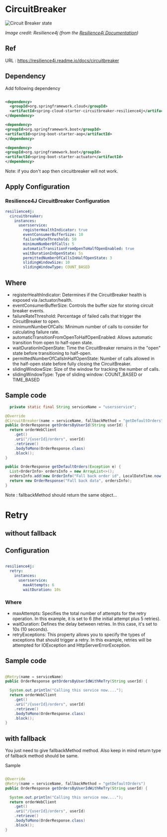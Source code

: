 # CircuitBreaker

![Circuit Breaker state](https://files.readme.io/39cdd54-state_machine.jpg)

*Image credit: Resilience4j (from the [Resilience4j Documentation](https://resilience4j.readme.io/docs/circuitbreaker))*

## Ref

URL : https://resilience4j.readme.io/docs/circuitbreaker

## Dependency

Add following dependency

```xml

<dependency>
  <groupId>org.springframework.cloud</groupId>
  <artifactId>spring-cloud-starter-circuitbreaker-resilience4j</artifactId>
</dependency>

<dependency>
<groupId>org.springframework.boot</groupId>
<artifactId>spring-boot-starter-aop</artifactId>
</dependency>

<dependency>
<groupId>org.springframework.boot</groupId>
<artifactId>spring-boot-starter-actuator</artifactId>
</dependency>

```

Note: if you don't aop then circuitbreaker will not work.

## Apply Configuration

### Resilience4J CircuitBreaker Configuration

```yml
resilience4j:
  circuitbreaker:
    instances:
      usersservice:
        registerHealthIndicator: true
        eventConsumerBufferSize: 10
        failureRateThreshold: 50
        minimumNumberOfCalls: 5
        automaticTransitionFromOpenToHalfOpenEnabled: true
        waitDurationInOpenState: 5s
        permittedNumberOfCallsInHalfOpenState: 3
        slidingWindowSize: 10
        slidingWindowType: COUNT_BASED
```

## Where

- registerHealthIndicator: Determines if the CircuitBreaker health is exposed via /actuator/health.
- eventConsumerBufferSize: Controls the buffer size for storing circuit breaker events.
- failureRateThreshold: Percentage of failed calls that trigger the CircuitBreaker to open.
- minimumNumberOfCalls: Minimum number of calls to consider for calculating failure rate.
- automaticTransitionFromOpenToHalfOpenEnabled: Allows automatic transition from open to half-open state.
- waitDurationInOpenState: Time the CircuitBreaker remains in the "open" state before transitioning to half-open.
- permittedNumberOfCallsInHalfOpenState: Number of calls allowed in the half-open state before fully closing the
  CircuitBreaker.
- slidingWindowSize: Size of the window for tracking the number of calls.
- slidingWindowType: Type of sliding window: COUNT_BASED or TIME_BASED

## Sample code

```java
  private static final String serviceName = "usersservice";

@Override
@CircuitBreaker(name = serviceName, fallbackMethod = "getDefaultOrders")
public OrderResponse getOrdersByUserId(String userId) {
  return orderWebClient
    .get()
    .uri("/{userId}/orders", userId)
    .retrieve()
    .bodyToMono(OrderResponse.class)
    .block();
}

public OrderResponse getDefaultOrders(Exception e) {
  List<OrderInfo> ordersInfo = new ArrayList<>();
  ordersInfo.add(new OrderInfo("Fall back order id", LocalDateTime.now(), 200));
  return new OrderResponse("Fall back data", ordersInfo);
}
```

Note : fallbackMethod should return the same object...

# Retry

## without fallback

## Configuration

```yml

resilience4j:
  retry:
    instances:
      usersservice:
        maxAttempts: 6
        waitDuration: 10s
```

### Where

- maxAttempts: Specifies the total number of attempts for the retry operation.
  In this example, it is set to 6 (the initial attempt plus 5 retries).
- waitDuration: Defines the delay between retries. In this case, it's set to 10s (10 seconds).
- retryExceptions: This property allows you to specify the types of exceptions that should trigger a retry. In this
  example, retries will be attempted for IOException and HttpServerErrorException.

## Sample code

```java

@Retry(name = serviceName)
public OrderResponse getOrdersByUserIdWithReTry(String userId) {

  System.out.println("Calling this service now....");
  return orderWebClient
    .get()
    .uri("/{userId}/orders", userId)
    .retrieve()
    .bodyToMono(OrderResponse.class)
    .block();
}
```

## with fallback

You just need to give fallbackMethod method. Also keep in mind return type of fallback method should be same.

Sample

```java

@Override
@Retry(name = serviceName, fallbackMethod = "getDefaultOrders")
public OrderResponse getOrdersByUserIdWithReTry(String userId) {

  System.out.println("Calling this service now....");
  return orderWebClient
    .get()
    .uri("/{userId}/orders", userId)
    .retrieve()
    .bodyToMono(OrderResponse.class)
    .block();
}
```